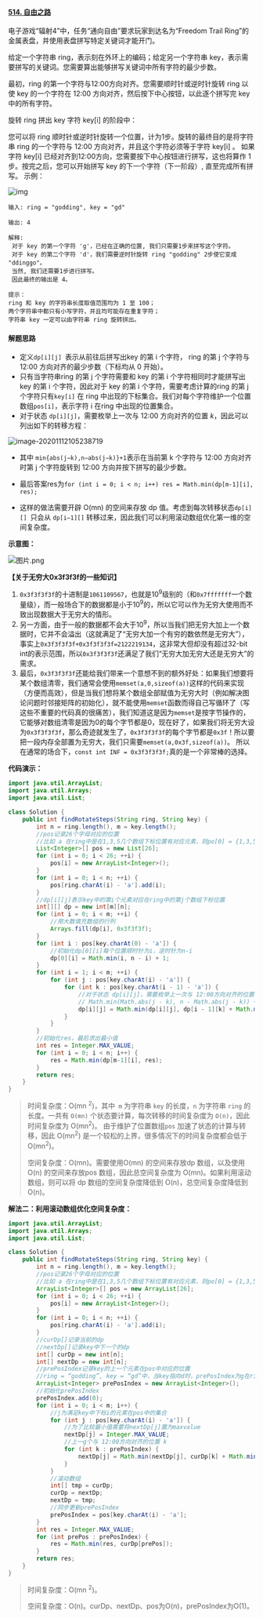#### [514. 自由之路](https://leetcode-cn.com/problems/freedom-trail/)

电子游戏“辐射4”中，任务“通向自由”要求玩家到达名为“Freedom Trail Ring”的金属表盘，并使用表盘拼写特定关键词才能开门。

给定一个字符串 ring，表示刻在外环上的编码；给定另一个字符串 key，表示需要拼写的关键词。您需要算出能够拼写关键词中所有字符的最少步数。

最初，ring 的第一个字符与12:00方向对齐。您需要顺时针或逆时针旋转 ring 以使 key 的一个字符在 12:00 方向对齐，然后按下中心按钮，以此逐个拼写完 key 中的所有字符。

旋转 ring 拼出 key 字符 key[i] 的阶段中：

您可以将 ring 顺时针或逆时针旋转一个位置，计为1步。旋转的最终目的是将字符串 ring 的一个字符与 12:00 方向对齐，并且这个字符必须等于字符 key[i] 。
如果字符 key[i] 已经对齐到12:00方向，您需要按下中心按钮进行拼写，这也将算作 1 步。按完之后，您可以开始拼写 key 的下一个字符（下一阶段）, 直至完成所有拼写。
示例：

![img](image/ring.jpg)

```
输入: ring = "godding", key = "gd"

输出: 4

解释:
 对于 key 的第一个字符 'g'，已经在正确的位置, 我们只需要1步来拼写这个字符。 
 对于 key 的第二个字符 'd'，我们需要逆时针旋转 ring "godding" 2步使它变成 "ddinggo"。
 当然, 我们还需要1步进行拼写。
 因此最终的输出是 4。
 
提示：
ring 和 key 的字符串长度取值范围均为 1 至 100；
两个字符串中都只有小写字符，并且均可能存在重复字符；
字符串 key 一定可以由字符串 ring 旋转拼出。
```



#### 解题思路

- 定义`dp[i][j] `表示从前往后拼写出key 的第 i 个字符， ring 的第 j 个字符与 12:00 方向对齐的最少步数（下标均从 0 开始）。
- 只有当字符串ring 的第 j 个字符需要和 key 的第 i 个字符相同时才能拼写出key 的第 i 个字符，因此对于 key 的第 i 个字符，需要考虑计算的ring 的第 j 个字符只有`key[i]` 在 ring 中出现的下标集合。我们对每个字符维护一个位置数组`pos[i]`，表示字符 i 在ring 中出现的位置集合。
- 对于状态 `dp[i][j]`，需要枚举上一次与 12:00 方向对齐的位置 *k*，因此可以列出如下的转移方程：

![image-20201112105238719](image/image-20201112105238719.png)

- 其中 `min{abs(j−k),n−abs(j−k)}+1`表示在当前第 k 个字符与 12:00 方向对齐时第 j 个字符旋转到 12:00 方向并按下拼写的最少步数。

- 最后答案res为`for (int i = 0; i < n; i++) res = Math.min(dp[m-1][i], res);`

- 这样的做法需要开辟 O(mn) 的空间来存放 dp 值。考虑到每次转移状态`dp[i][] `只会从 `dp[i−1][]` 转移过来，因此我们可以利用滚动数组优化第一维的空间复杂度。

  

**示意图：**

![图片.png](https://pic.leetcode-cn.com/1605102165-RQDGlv-%E5%9B%BE%E7%89%87.png)

**【关于无穷大0x3f3f3f的一些知识】**

1. `0x3f3f3f3f`的十进制是`1061109567`，也就是10<sup>9</sup>级别的（和`0x7fffffff`一个数量级），而一般场合下的数据都是小于10<sup>9</sup>的，所以它可以作为无穷大使用而不致出现数据大于无穷大的情形。
2. 另一方面，由于一般的数据都不会大于10<sup>9</sup>，所以当我们把无穷大加上一个数据时，它并不会溢出（这就满足了“无穷大加一个有穷的数依然是无穷大”），事实上`0x3f3f3f3f+0x3f3f3f3f=2122219134`，这非常大但却没有超过32-bit int的表示范围，所以`0x3f3f3f3f`还满足了我们“无穷大加无穷大还是无穷大”的需求。
3. 最后，`0x3f3f3f3f`还能给我们带来一个意想不到的额外好处：如果我们想要将某个数组清零，我们通常会使用`memset(a,0,sizeof(a))`这样的代码来实现（方便而高效），但是当我们想将某个数组全部赋值为无穷大时（例如解决图论问题时邻接矩阵的初始化），就不能使用`memset`函数而得自己写循环了（写这些不重要的代码真的很痛苦），我们知道这是因为`memset`是按字节操作的，它能够对数组清零是因为0的每个字节都是0，现在好了，如果我们将无穷大设为`0x3f3f3f3f`，那么奇迹就发生了，`0x3f3f3f3f`的每个字节都是`0x3f`！所以要把一段内存全部置为无穷大，我们只需要`memset(a,0x3f,sizeof(a))`。 所以在通常的场合下，`const int INF = 0x3f3f3f3f;`真的是一个非常棒的选择。



**代码演示：**

```java
import java.util.ArrayList;
import java.util.Arrays;
import java.util.List;

class Solution {
    public int findRotateSteps(String ring, String key) {
        int n = ring.length(), m = key.length();
        //pos记录26个字母对应的位置
        //比如 a 在ring中是在1,3,5几个数组下标位置有对应元素，则po[0] = {1,3,5}
        List<Integer>[] pos = new List[26];
        for (int i = 0; i < 26; ++i) {
            pos[i] = new ArrayList<Integer>();
        }
        for (int i = 0; i < n; ++i) {
            pos[ring.charAt(i) - 'a'].add(i);
        }
        //dp[i][j]表示key中的第i个元素对应在ring中的第j个数组下标位置
        int[][] dp = new int[m][n];
        for (int i = 0; i < m; ++i) {
            //用大数填充数组的行列
            Arrays.fill(dp[i], 0x3f3f3f);
        }
        for (int i : pos[key.charAt(0) - 'a']) {
            //初始化dp[0][i]每个位置顺时针为i，逆时针为n-i
            dp[0][i] = Math.min(i, n - i) + 1;
        }
        for (int i = 1; i < m; ++i) {
            for (int j : pos[key.charAt(i) - 'a']) {
                for (int k : pos[key.charAt(i - 1) - 'a']) {
                    //对于状态 dp[i][j]，需要枚举上一次与 12:00方向对齐的位置 k
                    // Math.min(Math.abs(j - k), n - Math.abs(j - k)) + 1 表示在当前第 k 个字符与 12:00 方向对齐时第 j 个字符旋转到 12:00 方向并按下拼写的最少步数
                    dp[i][j] = Math.min(dp[i][j], dp[i - 1][k] + Math.min(Math.abs(j - k), n - Math.abs(j - k)) + 1);
                }
            }
        }
        //初始化res，最后求出最小值
        int res = Integer.MAX_VALUE;
        for (int i = 0; i < n; i++) {
            res = Math.min(dp[m-1][i], res);
        }
        return res;
    }
}
```

> 时间复杂度：O(mn <sup>2</sup>)，其中` m` 为字符串 `key` 的长度，`n` 为字符串 `ring` 的长度。一共有 `O(mn)` 个状态要计算，每次转移的时间复杂度为 `O(n)`，因此时间复杂度为 O(mn<sup>2</sup>)。
> 由于维护了位置数组`pos` 加速了状态的计算与转移，因此 O(mn<sup>2</sup>) 是一个较松的上界，很多情况下的时间复杂度都会低于 O(mn<sup>2</sup>)。
>
> 空间复杂度：O(mn)。需要使用O(mn) 的空间来存放dp 数组，以及使用 O(n) 的空间来存放pos 数组，因此总空间复杂度为 O(mn)。如果利用滚动数组，则可以将 dp 数组的空间复杂度降低到 O(n)，总空间复杂度降低到 O(n)。
>



**解法二：利用滚动数组优化空间复杂度：**

```java
import java.util.ArrayList;
import java.util.Arrays;
import java.util.List;

class Solution {
    public int findRotateSteps(String ring, String key) {
        int n = ring.length(), m = key.length();
        //pos记录26个字母对应的位置
        //比如 a 在ring中是在1,3,5几个数组下标位置有对应元素，则po[0] = {1,3,5}
        ArrayList<Integer>[] pos = new ArrayList[26];
        for (int i = 0; i < 26; ++i) {
            pos[i] = new ArrayList<Integer>();
        }
        for (int i = 0; i < n; ++i) {
            pos[ring.charAt(i) - 'a'].add(i);
        }
        //curDp[]记录当前的dp
        //nextDp[]记录key中下一个的dp
        int[] curDp = new int[n];
        int[] nextDp = new int[n];
        //prePosIndex记录key的上一个元素在pos中对应的位置
        //ring = “godding”, key = “gd”中，当key指向d时，prePosIndex为g在ring中的下标集合{0,6}
        ArrayList<Integer> prePosIndex = new ArrayList<Integer>();
        //初始化prePosIndex
        prePosIndex.add(0);
        for (int i = 0; i < m; i++) {
            //j为满足key中下标i的元素在pos中的集合
            for (int j : pos[key.charAt(i) - 'a']) {
                //为了比较最小值需要将nextDp[j]置为maxvalue
                nextDp[j] = Integer.MAX_VALUE;
                //上一g个与 12:00方向对齐的位置 k
                for (int k : prePosIndex) {
                    nextDp[j] = Math.min(nextDp[j], curDp[k] + Math.min(Math.abs(j - k), n - Math.abs(j - k)) + 1);
                }
            }
            //滚动数组
            int[] tmp = curDp;
            curDp = nextDp;
            nextDp = tmp;
            //同步更新prePosIndex
            prePosIndex = pos[key.charAt(i) - 'a'];
        }
        int res = Integer.MAX_VALUE;
        for (int prePos : prePosIndex) {
            res = Math.min(res, curDp[prePos]);
        }
        return res;
    }
}
```

> 时间复杂度：O(mn <sup>2</sup>)。
>
> 空间复杂度：O(n)。curDp、nextDp、pos为O(n)，prePosIndex为O(1)。